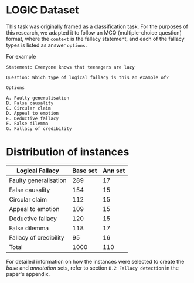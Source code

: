 # LOGIC Dataset

This task was originally framed as a classification task. For the purposes of this research, we adapted it to follow an MCQ (multiple-choice question) format, where the `context` is the fallacy statement, and each of the fallacy types is listed as answer `options`.

For example

```
Statement: Everyone knows that teenagers are lazy

Question: Which type of logical fallacy is this an example of?

Options

A. Faulty generalisation
B. False causality
C. Circular claim
D. Appeal to emotion
E. Deductive fallacy
F. False dilemma
G. Fallacy of credibility

```

# Distribution of instances

| Logical Fallacy | Base set | Ann set |
| ------------- | ----|----|
| Faulty generalisation | 289 | 17 |
| False causality | 154 | 15 |
| Circular claim | 112 | 15 |
| Appeal to emotion | 109 | 15 |
| Deductive fallacy | 120 | 15 |
| False dilemma | 118 | 17 |
| Fallacy of credibility | 95 | 16 |
| Total | 1000 | 110 |

For detailed information on how the instances were selected to create the *base* and *annotation* sets, refer to section `B.2 Fallacy detection` in the paper's appendix.
